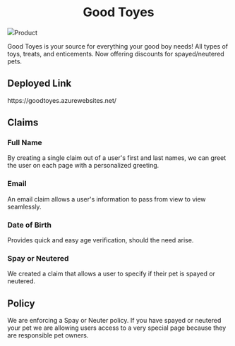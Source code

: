 <h1 align="center">Good Toyes</h1>
<img src="https://dev.azure.com/GoodToyes/e4e7016b-8089-4a55-9fa3-26c24f1bad71/_apis/git/repositories/ea4d2d35-b6aa-43f7-b387-39101dcd35b8/Items?path=%2FAssets%2Fdog-2.jpg&versionDescriptor%5BversionOptions%5D=0&versionDescriptor%5BversionType%5D=0&versionDescriptor%5Bversion%5D=README&download=false&resolveLfs=true&%24format=octetStream&api-version=5.0-preview.1")

<h2>Product</h2>

Good Toyes is your source for everything your good boy needs! All types of toys, treats, and enticements. Now offering discounts for spayed/neutered pets.

<h2>Deployed Link</h2>
https://goodtoyes.azurewebsites.net/

<h2>Claims</h2>

<h3>Full Name</h3>
By creating a single claim out of a user's first and last names, we can greet the user on each page with a personalized greeting.

<h3>Email</h3>
An email claim allows a user's information to pass from view to view seamlessly.

<h3>Date of Birth</h3>
Provides quick and easy age verification, should the need arise.

<h3>Spay or Neutered</h3>
We created a claim that allows a user to specify if their pet is spayed or neutered.

<h2>Policy</h2>

We are enforcing a Spay or Neuter policy.  If you have spayed or neutered your pet we are allowing users access to a very special page because they are responsible pet owners.